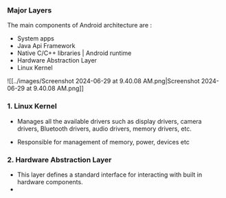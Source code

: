 ### Major Layers

The main components of Android architecture are : 
 
- System apps
- Java Api Framework
- Native C/C++ libraries | Android runtime 
- Hardware Abstraction Layer 
- Linux Kernel

![[../images/Screenshot 2024-06-29 at 9.40.08 AM.png|Screenshot 2024-06-29 at 9.40.08 AM.png]]




### 1. Linux Kernel

- Manages all the available drivers such as display drivers, camera drivers, Bluetooth drivers, audio drivers, memory drivers, etc.

- Responsible for management of memory, power, devices etc

### 2. Hardware Abstraction Layer 

- This layer defines a standard interface for interacting with built in hardware components.
- 